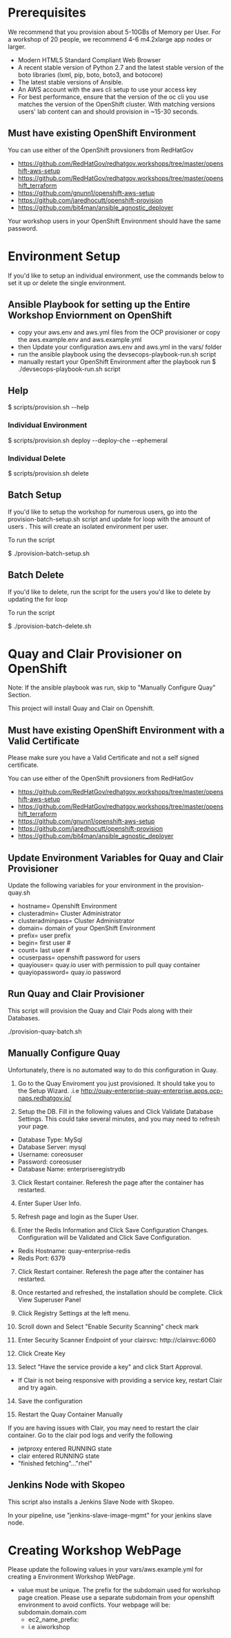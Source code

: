 # Prerequisites

We recommend that you provision about 5-10GBs of Memory per User.  For a workshop of 20 people, we recommend 4-6 m4.2xlarge app nodes or larger.

 - Modern HTML5 Standard Compliant Web Browser
 - A recent stable version of Python 2.7 and the latest stable version of the boto libraries (lxml, pip, boto, boto3, and botocore)
 - The latest stable versions of Ansible.
 - An AWS account with the aws cli setup to use your access key
 - For best performance, ensure that the version of the oc cli you use matches the version of the OpenShift cluster. With matching versions users' lab content can and should provision in ~15-30 seconds. 

## Must have existing OpenShift Environment
You can use either of the OpenShift provsioners from RedHatGov
 - https://github.com/RedHatGov/redhatgov.workshops/tree/master/openshift-aws-setup
 - https://github.com/RedHatGov/redhatgov.workshops/tree/master/openshift_terraform
 - https://github.com/gnunn1/openshift-aws-setup
 - https://github.com/jaredhocutt/openshift-provision
 - https://github.com/bit4man/ansible_agnostic_deployer

Your workshop users in your OpenShift Environment should have the same password.

# Environment Setup
If you'd like to setup an individual environment, use the commands below to set it up or delete the single environment.

## Ansible Playbook for setting up the Entire Workshop Enviornment on OpenShift
- copy your aws.env and aws.yml files from the OCP provisioner or copy the aws.example.env and aws.example.yml
- then Update your configuration aws.env and aws.yml in the vars/ folder
- run the ansible playbook using the devsecops-playbook-run.sh script
- manually restart your OpenShift Environment after the playbook run
$ ./devsecops-playbook-run.sh script

## Help

$ scripts/provision.sh --help

### Individual Environment

$ scripts/provision.sh deploy --deploy-che --ephemeral

### Individual Delete

$ scripts/provision.sh delete

## Batch Setup
If you'd like to setup the workshop for numerous users, go into the provision-batch-setup.sh script and update for loop with the amount of users .  This will create an isolated environment per user.

To run the script

$ ./provision-batch-setup.sh

## Batch Delete
If you'd like to delete, run the script for the users you'd like to delete by updating the for loop

To run the script

$ ./provision-batch-delete.sh

# Quay and Clair Provisioner on OpenShift
Note: If the ansible playbook was run, skip to "Manually Configure Quay" Section.

This project will install Quay and Clair on Openshift.

## Must have existing OpenShift Environment with a Valid Certificate
Please make sure you have a Valid Certificate and not a self signed certificate.

You can use either of the OpenShift provsioners from RedHatGov
 - https://github.com/RedHatGov/redhatgov.workshops/tree/master/openshift-aws-setup
 - https://github.com/RedHatGov/redhatgov.workshops/tree/master/openshift_terraform
 - https://github.com/gnunn1/openshift-aws-setup
 - https://github.com/jaredhocutt/openshift-provision
 - https://github.com/bit4man/ansible_agnostic_deployer

## Update Environment Variables for Quay and Clair Provisioner
Update the following variables for your environment in the provision-quay.sh

- hostname= Openshift Environment
- clusteradmin= Cluster Administrator
- clusteradminpass= Cluster Administrator
- domain= domain of your OpenShift Environment
- prefix= user prefix
- begin= first user #
- count= last user #
- ocuserpass= openshift password for users
- quayiouser= quay.io user with permission to pull quay container
- quayiopassword= quay.io password

## Run Quay and Clair Provisioner

This script will provision the Quay and Clair Pods along with their Databases.  

./provision-quay-batch.sh

## Manually Configure Quay

Unfortunately, there is no automated way to do this configuration in Quay.  

1.  Go to the Quay Enviroment you just provisioned.  It should take you to the Setup Wizard. .i.e http://quay-enterprise-quay-enterprise.apps.ocp-naps.redhatgov.io/

2.  Setup the DB.  Fill in the following values and Click Validate Database Settings.  This could take several minutes, and you may need to refresh your page.

- Database Type: MySql
- Database Server: mysql
- Username: coreosuser
- Password: coreosuser
- Database Name: enterpriseregistrydb

3. Click Restart container.  Referesh the page after the container has restarted.

4. Enter Super User Info.  

5. Refresh page and login as the Super User.

6. Enter the Redis Information and Click Save Configuration Changes.  Configuration will be Validated and Click Save Configuration.

- Redis Hostname: quay-enterprise-redis
- Redis Port: 6379  

7. Click Restart container.  Referesh the page after the container has restarted.

8. Once restarted and refreshed, the installation should be complete.  Click View Superuser Panel

9. Click Registry Settings at the left menu.

10. Scroll down and Select "Enable Security Scanning" check mark

11. Enter Security Scanner Endpoint of your clairsvc: http://clairsvc:6060

12. Click Create Key

13. Select "Have the service provide a key" and click Start Approval.

- If Clair is not being responsive with providing a service key, restart Clair and try again.

14. Save the configuration

15. Restart the Quay Container Manually

If you are having issues with Clair, you may need to restart the clair container. Go to the clair pod logs and verify the following
- jwtproxy entered RUNNING state
- clair entered RUNNING state
- "finished fetching"..."rhel"

## Jenkins Node with Skopeo

This script also installs a Jenkins Slave Node with Skopeo.

In your pipeline, use "jenkins-slave-image-mgmt" for your jenkins slave node.

# Creating Workshop WebPage

Please update the following values in your vars/aws.example.yml for creating a Environment Workshop WebPage.

-  value must be unique.  The prefix for the subdomain used for workshop page creation.  Please use a separate subdomain from your openshift environment to avoid conflicts. Your webpage will be: subdomain.domain.com
    -  ec2_name_prefix: 
    - i.e aiworkshop      
